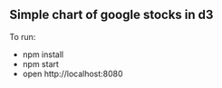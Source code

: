 ## Simple chart of google stocks in d3

To run:
 * npm install
 * npm start
 * open http://localhost:8080
